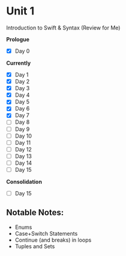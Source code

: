 # Unit 1
Introduction to Swift & Syntax (Review for Me)

**Prologue**
- [x] Day 0

**Currently**
- [x] Day 1
- [x] Day 2
- [x] Day 3
- [x] Day 4
- [x] Day 5
- [x] Day 6
- [x] Day 7 
- [ ] Day 8
- [ ] Day 9
- [ ] Day 10
- [ ] Day 11
- [ ] Day 12
- [ ] Day 13
- [ ] Day 14
- [ ] Day 15

**Consolidation**
- [ ] Day 15


## Notable Notes:
* Enums
* Case+Switch Statements
* Continue (and breaks) in loops
* Tuples and Sets
